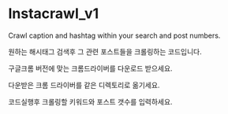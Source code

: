 # Instacrawl_v1

Crawl caption and hashtag within your search and post numbers.

원하는 해시태그 검색후 그 관련 포스트들을 크롤링하는 코드입니다.

구글크롬 버전에 맞는 크롬드라이버를 다운로드 받으세요.

다운받은 크롬 드라이버를 같은 디렉토리로 옮기세요.

코드실행후 크롤링할 키워드와 포스트 갯수를 입력하세요.
